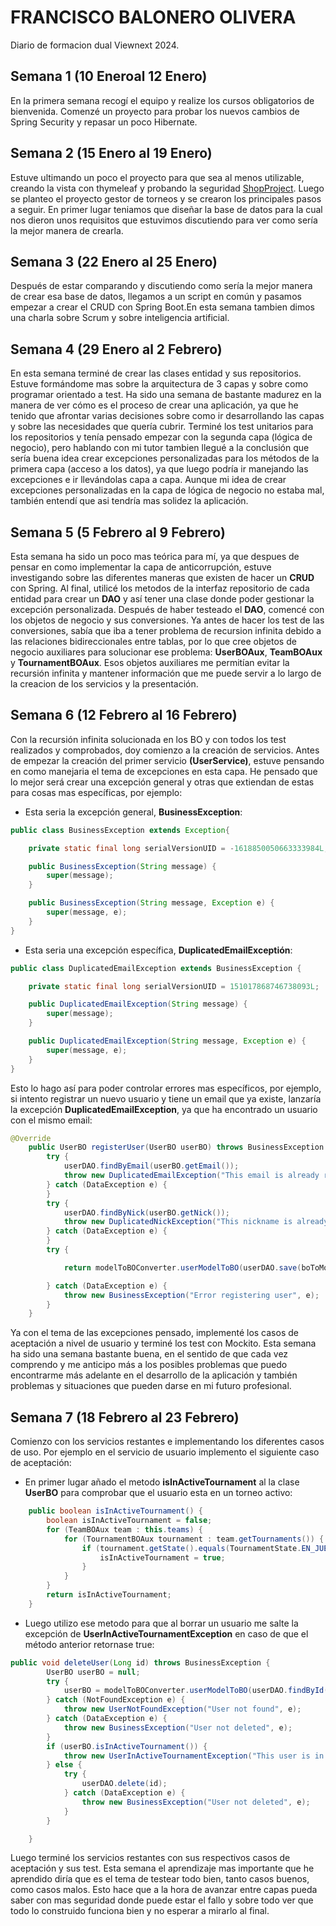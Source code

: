 # FRANCISCO BALONERO OLIVERA

Diario de formacion dual Viewnext 2024.

## Semana 1 (10 Eneroal 12 Enero)
En la primera semana recogí el equipo y realize los cursos obligatorios de bienvenida. Comenzé un proyecto para probar los nuevos cambios de Spring Security y repasar un poco Hibernate.

## Semana 2 (15 Enero al 19 Enero)
Estuve ultimando un poco el proyecto para que sea al menos utilizable, creando la vista con thymeleaf y probando la seguridad [ShopProject](https://github.com/Francisco-B-O/ShopProject).
Luego se planteo el proyecto gestor de torneos y se crearon los principales pasos a seguir.
En primer lugar teniamos que diseñar la base de datos para la cual nos dieron unos requisitos que estuvimos discutiendo para ver como sería la mejor manera de crearla.

## Semana 3 (22 Enero al 25 Enero)
Después de estar comparando y discutiendo como sería la mejor manera de crear esa base de datos, llegamos a un script en común y pasamos empezar a crear el CRUD con Spring Boot.En esta semana tambien dimos una charla sobre Scrum y sobre inteligencia artificial.

## Semana 4 (29 Enero al 2 Febrero)
En esta semana terminé de crear las clases entidad y sus repositorios. Estuve formándome mas sobre la arquitectura de 3 capas y sobre como programar orientado a test. Ha sido una semana de bastante madurez en la manera de ver cómo es el proceso de crear una aplicación, ya que he tenido que afrontar varias decisiones sobre como ir desarrollando las capas y sobre las necesidades que quería cubrir. Terminé los test unitarios para los repositorios y tenía pensado empezar con la segunda capa (lógica de negocio), pero hablando con mi tutor tambien llegué a la conclusión que sería buena idea crear excepciones personalizadas para los métodos de la primera capa (acceso a los datos), ya que luego podría ir manejando las excepciones e ir llevándolas capa a capa. Aunque mi idea de crear excepciones personalizadas en la capa de lógica de negocio no estaba mal, también entendí que asi tendría mas solidez la aplicación.

## Semana 5 (5 Febrero al 9 Febrero)
Esta semana ha sido un poco mas teórica para mí, ya que despues de pensar en como implementar la capa de anticorrupción, estuve investigando sobre las diferentes maneras que existen de hacer un **CRUD** con Spring. Al final, utilicé los metodos de la interfaz repositorio de cada entidad para crear un **DAO** y así tener una clase donde poder gestionar la excepción personalizada. Después de haber testeado el **DAO**, comencé con los objetos de negocio y sus conversiones. Ya antes de hacer los test de las conversiones, sabía que iba a tener problema de recursion infinita debido a las relaciones bidireccionales entre tablas, por lo que cree objetos de negocio auxiliares para solucionar ese problema: **UserBOAux**, **TeamBOAux** y **TournamentBOAux**. Esos objetos auxiliares me permitían evitar la recursión infinita y mantener información que me puede servir a lo largo de la creacion de los servicios y la presentación.

## Semana 6 (12 Febrero al 16 Febrero)
Con la recursión infinita solucionada en los BO y con todos los test realizados y comprobados, doy comienzo a la creación de servicios. Antes de empezar la creación del primer servicio **(UserService)**, estuve pensando en como manejaria el tema de excepciones en esta capa. He pensado que lo mejor será crear una excepción general y otras que extiendan de estas para cosas mas específicas, por ejemplo:

* Esta seria la excepción general, **BusinessException**:
```java
public class BusinessException extends Exception{

	private static final long serialVersionUID = -1618850050663333984L;

	public BusinessException(String message) {
		super(message);
	}

	public BusinessException(String message, Exception e) {
		super(message, e);
	}
}
```

* Esta seria una excepción específica, **DuplicatedEmailExceptión**:
```java
public class DuplicatedEmailException extends BusinessException {

	private static final long serialVersionUID = 151017868746738093L;

	public DuplicatedEmailException(String message) {
		super(message);
	}

	public DuplicatedEmailException(String message, Exception e) {
		super(message, e);
	}
}
```

Esto lo hago así para poder controlar errores mas específicos, por ejemplo, si intento registrar un nuevo usuario y tiene un email que ya existe, lanzaría la excepción **DuplicatedEmailException**, ya que ha encontrado un usuario con el mismo email:
```java
@Override
	public UserBO registerUser(UserBO userBO) throws BusinessException {
		try {
			userDAO.findByEmail(userBO.getEmail());
			throw new DuplicatedEmailException("This email is already registered");
		} catch (DataException e) {
		}
		try {
			userDAO.findByNick(userBO.getNick());
			throw new DuplicatedNickException("This nickname is already registered");
		} catch (DataException e) {
		}
		try {

			return modelToBOConverter.userModelToBO(userDAO.save(boToModelConverter.userBOToModel(userBO)));

		} catch (DataException e) {
			throw new BusinessException("Error registering user", e);
		}
	}

```

Ya con el tema de las excepciones pensado, implementé los casos de aceptación a nivel de usuario y terminé los test con Mockito. Esta semana ha sido una semana bastante buena, en el sentido de que cada vez comprendo y me anticipo más a los posibles problemas que puedo encontrarme más adelante en el desarrollo de la aplicación y también problemas y situaciones que pueden darse en mi futuro profesional.

## Semana 7 (18 Febrero al 23 Febrero)
Comienzo con los servicios restantes e implementando los diferentes casos de uso. Por ejemplo en el servicio de usuario implemento el siguiente caso de aceptación:
* En primer lugar añado el metodo **isInActiveTournament** al la clase **UserBO** para comprobar que el usuario esta en un torneo activo:
```java
	public boolean isInActiveTournament() {
		boolean isInActiveTournament = false;
		for (TeamBOAux team : this.teams) {
			for (TournamentBOAux tournament : team.getTournaments()) {
				if (tournament.getState().equals(TournamentState.EN_JUEGO)) {
					isInActiveTournament = true;
				}
			}
		}
		return isInActiveTournament;
	}
```

* Luego utilizo ese metodo para que al borrar un usuario me salte la excepción de **UserInActiveTournamentException** en caso de que el método anterior retornase true:
```java
public void deleteUser(Long id) throws BusinessException {
		UserBO userBO = null;
		try {
			userBO = modelToBOConverter.userModelToBO(userDAO.findById(id));
		} catch (NotFoundException e) {
			throw new UserNotFoundException("User not found", e);
		} catch (DataException e) {
			throw new BusinessException("User not deleted", e);
		}
		if (userBO.isInActiveTournament()) {
			throw new UserInActiveTournamentException("This user is in an active tournament");
		} else {
			try {
				userDAO.delete(id);
			} catch (DataException e) {
				throw new BusinessException("User not deleted", e);
			}
		}

	}
```
Luego terminé los servicios restantes con sus respectivos casos de aceptación y sus test. Esta semana el aprendizaje mas importante que he aprendido diría que es el tema de testear todo bien, tanto casos buenos, como casos malos. Esto hace que a la hora de avanzar entre capas pueda saber con mas seguridad donde puede estar el fallo y sobre todo ver que todo lo construido funciona bien y no esperar a mirarlo al final.
